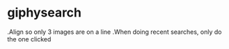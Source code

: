 # giphysearch
.Align so only 3 images are on a line
.When doing recent searches, only do the one clicked

